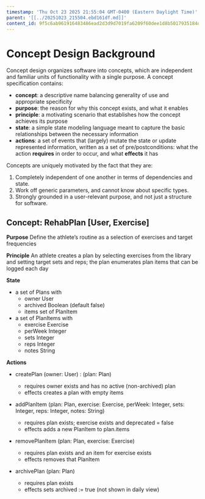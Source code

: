 ```yaml
---
timestamp: 'Thu Oct 23 2025 21:55:04 GMT-0400 (Eastern Daylight Time)'
parent: '[[../20251023_215504.ebd161df.md]]'
content_id: 9f5c6ab961916483486ead2d3d9d7019fa6209f60dee1d8b5017935184d44be4
---
```


# Concept Design Background

Concept design organizes software into concepts, which are independent and familiar units of functionality with a single purpose. A concept specification contains:

* **concept**: a descriptive name balancing generality of use and appropriate specificity
* **purpose**: the reason for why this concept exists, and what it enables
* **principle**: a motivating scenario that establishes how the concept achieves its purpose
* **state**: a simple state modeling language meant to capture the basic relationships between the necessary information
* **actions**: a set of events that (largely) mutate the state or update represented information, written as a set of pre/postconditions: what the action **requires** in order to occur, and what **effects** it has

Concepts are uniquely motivated by the fact that they are:

1. Completely independent of one another in terms of dependencies and state.
2. Work off generic parameters, and cannot know about specific types.
3. Strongly grounded in a user-relevant purpose, and not just a structure for software.

## Concept: RehabPlan \[User, Exercise]

**Purpose** Define the athlete’s routine as a selection of exercises and target frequencies

**Principle** An athlete creates a plan by selecting exercises from the library and setting target sets and reps; the plan enumerates plan items that can be logged each day

**State**

* a set of Plans with
  * owner User
  * archived Boolean (default false)
  * items set of PlanItem
* a set of PlanItems with
  * exercise Exercise
  * perWeek Integer
  * sets Integer
  * reps Integer
  * notes String

**Actions**

* createPlan (owner: User) : (plan: Plan)
  * requires owner exists and has no active (non-archived) plan
  * effects creates a plan with empty items

* addPlanItem (plan: Plan, exercise: Exercise, perWeek: Integer, sets: Integer, reps: Integer, notes: String)
  * requires plan exists; exercise exists and deprecated = false
  * effects adds a new PlanItem to plan.items

* removePlanItem (plan: Plan, exercise: Exercise)
  * requires plan exists and an item for exercise exists
  * effects removes that PlanItem

* archivePlan (plan: Plan)
  * requires plan exists
  * effects sets archived := true (not shown in daily view)
